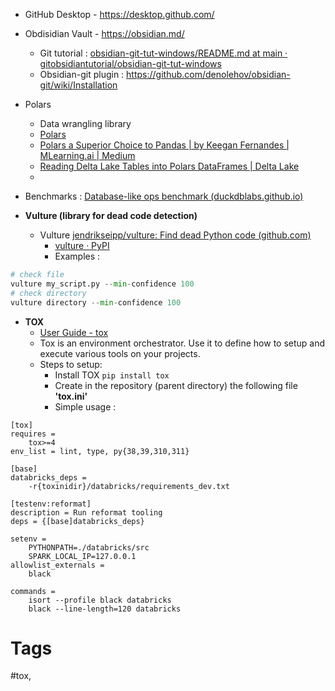 - GitHub Desktop - https://desktop.github.com/
- Obdisidian Vault - https://obsidian.md/
	- Git tutorial : [obsidian-git-tut-windows/README.md at main · gitobsidiantutorial/obsidian-git-tut-windows](https://github.com/gitobsidiantutorial/obsidian-git-tut-windows/blob/main/README.md)
	- Obsidian-git plugin : https://github.com/denolehov/obsidian-git/wiki/Installation
- Polars
	- Data wrangling library
	- [Polars](https://docs.pola.rs/)
	- [Polars a Superior Choice to Pandas | by Keegan Fernandes | MLearning.ai | Medium](https://medium.com/mlearning-ai/polars-a-superior-choice-to-pandas-1ab310f8de52)
	- [Reading Delta Lake Tables into Polars DataFrames | Delta Lake](https://delta.io/blog/2022-12-22-reading-delta-lake-tables-polars-dataframe/)
	- 
- Benchmarks :
		[Database-like ops benchmark (duckdblabs.github.io)](https://duckdblabs.github.io/db-benchmark/)

- **Vulture (library for dead code detection)**
	- Vulture [jendrikseipp/vulture: Find dead Python code (github.com)](https://github.com/jendrikseipp/vulture)
		- [vulture · PyPI](https://pypi.org/project/vulture/)
		- Examples :

```python
# check file
vulture my_script.py --min-confidence 100
# check directory
vulture directory --min-confidence 100
```

- **TOX**
	- [User Guide - tox](https://tox.wiki/en/4.12.1/user_guide.html)
	- Tox is an environment orchestrator. Use it to define how to setup and execute various tools on your projects.
	- Steps to setup:
		- Install TOX ```pip install tox```
		- Create in the repository (parent directory) the following file **'tox.ini'**
		- Simple usage :
		
```
[tox]  
requires =  
    tox>=4  
env_list = lint, type, py{38,39,310,311}  
  
[base]  
databricks_deps =  
    -r{toxinidir}/databricks/requirements_dev.txt  
  
[testenv:reformat]  
description = Run reformat tooling  
deps = {[base]databricks_deps}  
  
setenv =  
    PYTHONPATH=./databricks/src  
    SPARK_LOCAL_IP=127.0.0.1  
allowlist_externals =  
    black  
  
commands =  
    isort --profile black databricks  
    black --line-length=120 databricks
```

# Tags
#tox, 